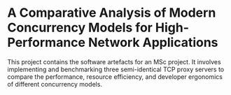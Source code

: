 # A Comparative Analysis of Modern Concurrency Models for High-Performance Network Applications

This project contains the software artefacts for an MSc project. It involves implementing and benchmarking three semi-identical TCP proxy servers to compare the performance, resource efficiency, and developer ergonomics of different concurrency models.
